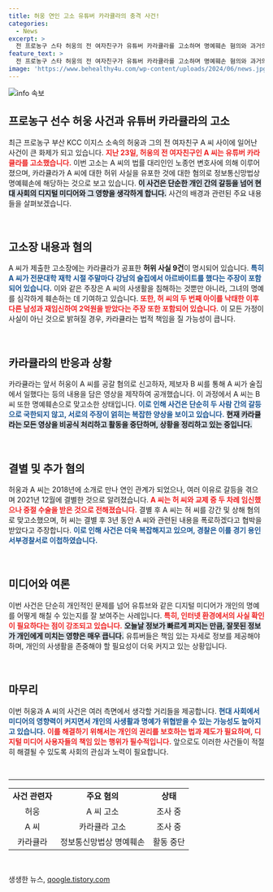 ```yaml
---
title: 허웅 연인 고소 유튜버 카라큘라의 충격 사건!
categories:
  - News
excerpt: >
  전 프로농구 스타 허웅의 전 여자친구가 유튜버 카라큘라를 고소하며 명예훼손 혐의와 과거의 복잡한 사연이 드러났다. 두 사람의 치열한 법정 공방과 잊을 수 없는 과거가 다시금 화제를 모으고 있다!
feature_text: >
  전 프로농구 스타 허웅의 전 여자친구가 유튜버 카라큘라를 고소하며 명예훼손 혐의와 과거의 복잡한 사연이 드러났다. 두 사람의 치열한 법정 공방과 잊을 수 없는 과거가 다시금 화제를 모으고 있다!
image: 'https://www.behealthy4u.com/wp-content/uploads/2024/06/news.jpg'
---
```


<p><img src="https://www.behealthy4u.com/wp-content/uploads/2024/06/news.jpg" alt="info 속보" /></p>

<h2 data-ke-size="size26">프로농구 선수 허웅 사건과 유튜버 카라큘라의 고소</h2>

<p data-ke-size="size16">최근 프로농구 부산 KCC 이지스 소속의 허웅과 그의 전 여자친구 A 씨 사이에 일어난 사건이 큰 화제가 되고 있습니다. <b><span style="color: #ee2323;">지난 23일, 허웅의 전 여자친구인 A 씨는 유튜버 카라큘라를 고소했습니다.</span></b> 이번 고소는 A 씨의 법률 대리인인 노종언 변호사에 의해 이루어졌으며, 카라큘라가 A 씨에 대한 허위 사실을 유포한 것에 대한 혐의로 정보통신망법상 명예훼손에 해당하는 것으로 보고 있습니다. <b><span style="background-color: #21538527;">이 사건은 단순한 개인 간의 갈등을 넘어 현대 사회의 디지털 미디어와 그 영향을 생각하게 합니다.</span></b> 사건의 배경과 관련된 주요 내용들을 살펴보겠습니다.</p>

<p data-ke-size="size16">&nbsp;</p>

<h2 data-ke-size="size26">고소장 내용과 혐의</h2>

<p data-ke-size="size16">A 씨가 제출한 고소장에는 카라큘라가 공표한 <b>허위 사실 9건</b>이 명시되어 있습니다. <b><span style="color: #1a5490;">특히 A 씨가 전문대학 재학 시절 주말마다 강남의 술집에서 아르바이트를 했다는 주장이 포함되어 있습니다.</span></b> 이와 같은 주장은 A 씨의 사생활을 침해하는 것뿐만 아니라, 그녀의 명예를 심각하게 훼손하는 데 기여하고 있습니다. <b><span style="color: #ee2323;">또한, 허 씨의 두 번째 아이를 낙태한 이후 다른 남성과 재임신하여 2억원을 받았다는 주장 또한 포함되어 있습니다.</span></b> 이 모든 가정이 사실이 아닌 것으로 밝혀질 경우, 카라큘라는 법적 책임을 질 가능성이 큽니다.</p>

<p data-ke-size="size16">&nbsp;</p>

<h2 data-ke-size="size26">카라큘라의 반응과 상황</h2>

<p data-ke-size="size16">카라큘라는 앞서 허웅이 A 씨를 공갈 혐의로 신고하자, 제보자 B 씨를 통해 A 씨가 술집에서 일했다는 등의 내용을 담은 영상을 제작하여 공개했습니다. 이 과정에서 A 씨는 B 씨 또한 명예훼손으로 맞고소한 상태입니다. <b><span style="color: #1a5490;">이로 인해 사건은 단순히 두 사람 간의 갈등으로 국한되지 않고, 서로의 주장이 얽히는 복잡한 양상을 보이고 있습니다.</span></b> <b><span style="background-color: #21538527;">현재 카라큘라는 모든 영상을 비공식 처리하고 활동을 중단하며, 상황을 정리하고 있는 중입니다.</span></b></p>

<p data-ke-size="size16">&nbsp;</p>

<h2 data-ke-size="size26">결별 및 추가 혐의</h2>

<p data-ke-size="size16">허웅과 A 씨는 2018년에 소개로 만나 연인 관계가 되었으나, 여러 이유로 갈등을 겪으며 2021년 12월에 결별한 것으로 알려졌습니다. <b><span style="color: #ee2323;">A 씨는 허 씨와 교제 중 두 차례 임신했으나 중절 수술을 받은 것으로 전해졌습니다.</span></b> 결별 후 A 씨는 허 씨를 강간 및 상해 혐의로 맞고소했으며, 허 씨는 결별 후 3년 동안 A 씨와 관련된 내용을 폭로하겠다고 협박을 받았다고 주장합니다. <b><span style="color: #1a5490;">이로 인해 사건은 더욱 복잡해지고 있으며, 경찰은 이를 경기 용인서부경찰서로 이첩하였습니다.</span></b></p>

<p data-ke-size="size16">&nbsp;</p>

<h2 data-ke-size="size26">미디어와 여론</h2>

<p data-ke-size="size16">이번 사건은 단순히 개인적인 문제를 넘어 유튜브와 같은 디지털 미디어가 개인의 명예를 어떻게 해칠 수 있는지를 잘 보여주는 사례입니다. <b><span style="color: #ee2323;">특히, 인터넷 환경에서의 사실 확인이 필요하다는 점이 강조되고 있습니다.</span></b> <b><span style="background-color: #21538527;">오늘날 정보가 빠르게 퍼지는 만큼, 잘못된 정보가 개인에게 미치는 영향은 매우 큽니다.</span></b> 유튜버들은 책임 있는 자세로 정보를 제공해야 하며, 개인의 사생활을 존중해야 할 필요성이 더욱 커지고 있는 상황입니다.</p>

<p data-ke-size="size16">&nbsp;</p>

<h2 data-ke-size="size26">마무리</h2>

<p data-ke-size="size16">이번 허웅과 A 씨의 사건은 여러 측면에서 생각할 거리들을 제공합니다. <b><span style="color: #1a5490;">현대 사회에서 미디어의 영향력이 커지면서 개인의 사생활과 명예가 위협받을 수 있는 가능성도 높아지고 있습니다.</span></b> <b><span style="color: #ee2323;">이를 해결하기 위해서는 개인의 권리를 보호하는 법과 제도가 필요하며, 디지털 미디어 사용자들의 책임 있는 행위가 필수적입니다.</span></b> 앞으로도 이러한 사건들이 적절히 해결될 수 있도록 사회의 관심과 노력이 필요합니다.</p>

<p data-ke-size="size16">&nbsp;</p>

<hr>

<table style="width: 100%; border-collapse: collapse;">
<tr>
<td style="text-align: center; height: 17px;"><b>사건 관련자</b></td>
<td style="text-align: center; height: 17px;"><b>주요 혐의</b></td>
<td style="text-align: center; height: 17px;"><b>상태</b></td>
</tr>
<tr>
<td style="text-align: center; height: 17px;">허웅</td>
<td style="text-align: center; height: 17px;">A 씨 고소</td>
<td style="text-align: center; height: 17px;">조사 중</td>
</tr>
<tr>
<td style="text-align: center; height: 17px;">A 씨</td>
<td style="text-align: center; height: 17px;">카라큘라 고소</td>
<td style="text-align: center; height: 17px;">조사 중</td>
</tr>
<tr>
<td style="text-align: center; height: 17px;">카라큘라</td>
<td style="text-align: center; height: 17px;">정보통신망법상 명예훼손</td>
<td style="text-align: center; height: 17px;">활동 중단</td>
</tr>
</table>

<p data-ke-size="size16">&nbsp;</p>
생생한 뉴스, <a href="https://qoogle.tistory.com" rel="dofollow">qoogle.tistory.com</a>


